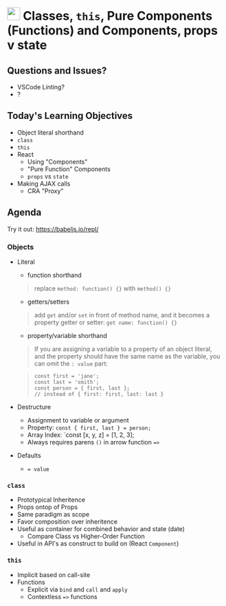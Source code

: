 <img src="https://cloud.githubusercontent.com/assets/478864/22186847/68223ce6-e0b1-11e6-8a62-0e3edc96725e.png" width=30> Classes, `this`, Pure Components (Functions) and Components, props v state
===

## Questions and Issues?

* VSCode Linting?
* ?

## Today's Learning Objectives

* Object literal shorthand
* `class`
* `this`
* React
    * Using "Components"
    * "Pure Function" Components
    * `props` vs `state`
* Making AJAX calls
    * CRA "Proxy"

## Agenda

Try it out: https://babeljs.io/repl/

### Objects
* Literal
	* function shorthand
	> replace `method: function() {}` with `method() {}`

	* getters/setters
	> add `get` and/or `set` in front of method name, and it becomes a
	> property getter or setter:
	> `get name: function() {}`

	* property/variable shorthand
	> If you are assigning a variable to a property of an object literal,
	> and the property should have the same name as the variable, you can omit
	> the `: value` part:
	
	> ```
	> const first = 'jane';
	> const last = 'smith';
	> const person = { first, last }; 
	> // instead of { first: first, last: last }
	> ```

* Destructure
	* Assignment to variable or argument
	* Property: `const { first, last } = person;`
	* Array Index: `const [x, y, z] = [1, 2, 3];
	* Always requires parens `()` in arrow function `=>`

* Defaults
	* `= value`

### `class`

* Prototypical Inheritence
* Props ontop of Props
* Same paradigm as scope
* Favor composition over inheritence
* Useful as container for combined behavior and state (date)
	* Compare Class vs Higher-Order Function
* Useful in API's as construct to build on (React `Component`)

### `this`
* Implicit based on call-site
* Functions
	* Explicit via `bind` and `call` and `apply`
	* Contextless `=>` functions